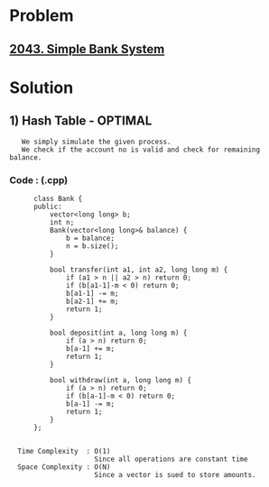 # Problem

## [2043. Simple Bank System](https://leetcode.com/problems/simple-bank-system/)


# Solution 

## 1) Hash Table - OPTIMAL

       We simply simulate the given process.
       We check if the account no is valid and check for remaining balance.
      
      
   ### Code : (.cpp)
    
          class Bank {
          public:
              vector<long long> b;
              int n;
              Bank(vector<long long>& balance) {
                  b = balance;
                  n = b.size();
              }

              bool transfer(int a1, int a2, long long m) {
                  if (a1 > n || a2 > n) return 0;
                  if (b[a1-1]-m < 0) return 0;
                  b[a1-1] -= m;
                  b[a2-1] += m;
                  return 1;
              }

              bool deposit(int a, long long m) {
                  if (a > n) return 0;
                  b[a-1] += m;
                  return 1;
              }

              bool withdraw(int a, long long m) {
                  if (a > n) return 0;
                  if (b[a-1]-m < 0) return 0;
                  b[a-1] -= m;
                  return 1;
              }
          };

 
      Time Complexity  : O(1) 
                         Since all operations are constant time
      Space Complexity : O(N)
                         Since a vector is sued to store amounts.
